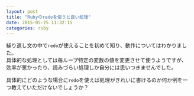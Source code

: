 ```yaml
---
layout: post
title: "Rubyのredoを使うと良い処理"
date: 2015-05-25 11:32:15
categories: ruby
---
```

<p>繰り返し文の中で<code>redo</code>が使えることを初めて知り、動作についてはわかりました。<br>
具体的な処理としては毎ループ特定の変数の値を変更させて使うようですが、<br>
効率が悪かったり、読みづらい処理しか自分には思いつきませんでした。</p>

<p>具体的にどのような場合に<code>redo</code>を使えば処理がきれいに書けるのか何か例を一つ教えていただけないでしょうか？</p>
